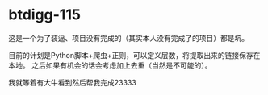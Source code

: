 # btdigg-115

这是一个为了装逼、项目没有完成的（其实本人没有完成了的项目）都是坑。

目前的计划是Python脚本+爬虫+正则，可以定义层数，将提取出来的链接保存在本地。  之后如果有机会的话会考虑加上去重（当然是不可能的）。


我就等着有大牛看到然后帮我完成23333
